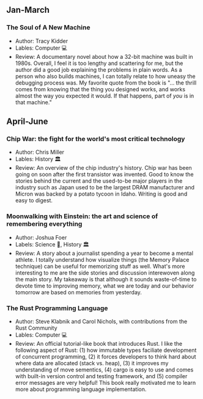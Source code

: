 ## Jan-March
### The Soul of A New Machine
- Author: Tracy Kidder
- Lables: Computer :computer:
- Review: A documentary novel about how a 32-bit machine was built in 1980s. Overall, I feel it is too lengthy and scattering for me, but the author did a good job explaining the problems in plain words. As a person who also builds machines, I can totally relate to how uneasy the debugging process was. My favorite quote from the book is "... the thrill comes from knowing that the thing you designed works, and works almost the way you expected it would. If that happens, part of *you* is in that machine."

## April-June
### Chip War: the fight for the world's most critical technology
- Author: Chris Miller
- Lables: History :classical_building:
- Review: An overview of the chip industry's history. Chip war has been going on soon after the first transistor was invented. Good to know the stories behind the current and the used-to-be major players in the industry such as Japan used to be the largest DRAM manufacturer and Micron was backed by a potato tycoon in Idaho. Writing is good and easy to digest.

### Moonwalking with Einstein: the art and science of remembering everything
- Author: Joshua Foer
- Labels: Science :microscope:, History :classical_building:
- Review: A story about a journalist spending a year to become a mental athlete. I totally understand how visualize things (the Memory Palace technique) can be useful for memorizing stuff as well. What's more interesting to me are the side stories and discussion interewoven along the main story. My takeaway is that although it sounds waste-of-time to devote time to improving memory, what we are today and our behavior tomorrow are based on memories from yesterday.  

### The Rust Programming Language
- Author: Steve Klabnik and Carol Nichols, with contributions from the Rust Community
- Lables: Computer :computer:
- Review: An official tutorial-like book that introduces Rust. I like the following aspect of Rust: (1) how immutable types faciliate development of concurrent programming, (2) it forces developers to think hard about where data are allocated (stack vs. heap), (3) it improves my understanding of move sementics, (4) cargo is easy to use and comes with built-in version control and testing framework, and (5) compiler error messages are very helpful! This book really motivated me to learn more about programming language implementation.
